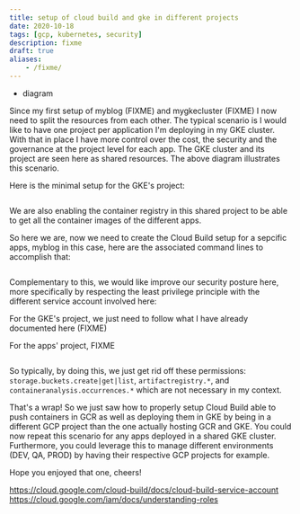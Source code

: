 ```yaml
---
title: setup of cloud build and gke in different projects
date: 2020-10-18
tags: [gcp, kubernetes, security]
description: fixme
draft: true
aliases:
    - /fixme/
---
```

+ diagram

Since my first setup of myblog (FIXME) and mygkecluster (FIXME) I now need to split the resources from each other. The typical scenario is I would like to have one project per application I'm deploying in my GKE cluster. With that in place I have more control over the cost, the security and the governance at the project level for each app. The GKE cluster and its project are seen here as shared resources. The above diagram illustrates this scenario.

Here is the minimal setup for the GKE's project:
```

```

We are also enabling the container registry in this shared project to be able to get all the container images of the different apps.

So here we are, now we need to create the Cloud Build setup for a sepcific apps, myblog in this case, here are the associated command lines to accomplish that:
```

```

Complementary to this, we would like improve our security posture here, more specifically by respecting the least privilege principle with the different service account involved here:

For the GKE's project, we just need to follow what I have already documented here (FIXME)

For the apps' project, FIXME
```

```
So typically, by doing this, we just get rid off these permissions: `storage.buckets.create|get|list`, `artifactregistry.*`, and `containeranalysis.occurrences.*` which are not necessary in my context.

That's a wrap! So we just saw how to properly setup Cloud Build able to push containers in GCR as well as deploying them in GKE by being in a different GCP project than the one actually hosting GCR and GKE. You could now repeat this scenario for any apps deployed in a shared GKE cluster. Furthermore, you could leverage this to manage different environments (DEV, QA, PROD) by having their respective GCP projects for example.

Hope you enjoyed that one, cheers!

https://cloud.google.com/cloud-build/docs/cloud-build-service-account
https://cloud.google.com/iam/docs/understanding-roles